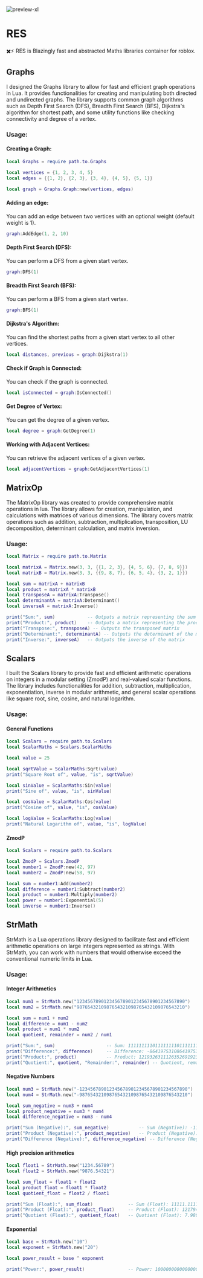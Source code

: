![preview-xl](https://github.com/Parihsz/RES/assets/65139606/151d60ef-89fa-4284-9d2c-7a922a1fd91d)

# RES
✖️⚡ RES is Blazingly fast and abstracted Maths libraries container for roblox.

## Graphs
I designed the Graphs library to allow for fast and efficient graph operations in Lua. It provides functionalities for creating and manipulating both directed and undirected graphs. The library supports common graph algorithms such as Depth First Search (DFS), Breadth First Search (BFS), Dijkstra's algorithm for shortest path, and some utility functions like checking connectivity and degree of a vertex.

### Usage:

#### Creating a Graph:
```lua
local Graphs = require path.to.Graphs

local vertices = {1, 2, 3, 4, 5}
local edges = {{1, 2}, {2, 3}, {3, 4}, {4, 5}, {5, 1}}

local graph = Graphs.Graph:new(vertices, edges)
```
#### Adding an edge:
You can add an edge between two vertices with an optional weight (default weight is 1).
```lua
graph:AddEdge(1, 2, 10)
```

#### Depth First Search (DFS): 
You can perform a DFS from a given start vertex.
```lua
graph:DFS(1)
```
#### Breadth First Search (BFS): 
You can perform a BFS from a given start vertex.
```lua
graph:BFS(1)
```

#### Dijkstra's Algorithm: 
You can find the shortest paths from a given start vertex to all other vertices.
```lua
local distances, previous = graph:Dijkstra(1)
```

#### Check if Graph is Connected: 
You can check if the graph is connected.
```lua
local isConnected = graph:IsConnected()
```

#### Get Degree of Vertex: 
You can get the degree of a given vertex.
```lua
local degree = graph:GetDegree(1)
```

#### Working with Adjacent Vertices: 
You can retrieve the adjacent vertices of a given vertex.
```lua
local adjacentVertices = graph:GetAdjacentVertices(1)
```

## MatrixOp
The MatrixOp library was created to provide comprehensive matrix operations in lua. The library allows for creation, manipulation, and calculations with matrices of various dimensions. The library covers matrix operations such as addition, subtraction, multiplication, transposition, LU decomposition, determinant calculation, and matrix inversion. 

### Usage:
```lua
local Matrix = require path.to.Matrix

local matrixA = Matrix.new(3, 3, {{1, 2, 3}, {4, 5, 6}, {7, 8, 9}})
local matrixB = Matrix.new(3, 3, {{9, 8, 7}, {6, 5, 4}, {3, 2, 1}})

local sum = matrixA + matrixB
local product = matrixA * matrixB
local transposeA = matrixA:Transpose()
local determinantA = matrixA:Determinant()
local inverseA = matrixA:Inverse()

print("Sum:", sum)            -- Outputs a matrix representing the sum
print("Product:", product)    -- Outputs a matrix representing the product
print("Transpose:", transposeA) -- Outputs the transposed matrix
print("Determinant:", determinantA) -- Outputs the determinant of the matrix
print("Inverse:", inverseA)   -- Outputs the inverse of the matrix
```

## Scalars
I built the Scalars library to provide fast and efficient arithmetic operations on integers in a modular setting (ZmodP) and real-valued scalar functions. The library includes functionalities for addition, subtraction, multiplication, exponentiation, inverse in modular arithmetic, and general scalar operations like square root, sine, cosine, and natural logarithm.

### Usage:

#### General Functions
```lua
local Scalars = require path.to.Scalars
local ScalarMaths = Scalars.ScalarMaths

local value = 25

local sqrtValue = ScalarMaths:Sqrt(value)
print("Square Root of", value, "is", sqrtValue)

local sinValue = ScalarMaths:Sin(value)
print("Sine of", value, "is", sinValue)

local cosValue = ScalarMaths:Cos(value)
print("Cosine of", value, "is", cosValue)

local logValue = ScalarMaths:Log(value)
print("Natural Logarithm of", value, "is", logValue)
```

#### ZmodP
```lua
local Scalars = require path.to.Scalars

local ZmodP = Scalars.ZmodP
local number1 = ZmodP:new(42, 97)
local number2 = ZmodP:new(58, 97)

local sum = number1:Add(number2)
local difference = number1:Subtract(number2)
local product = number1:Multiply(number2)
local power = number1:Exponential(5)
local inverse = number1:Inverse()
```

## StrMath
StrMath is a Lua operations library designed to facilitate fast and efficient arithmetic operations on large integers represented as strings. With StrMath, you can work with numbers that would otherwise exceed the conventional numeric limits in Lua. 

### Usage:

#### Integer Arithmetics
```lua
local num1 = StrMath.new("1234567890123456789012345678901234567890")
local num2 = StrMath.new("9876543210987654321098765432109876543210")

local sum = num1 + num2
local difference = num1 - num2
local product = num1 * num2
local quotient, remainder = num2 / num1

print("Sum:", sum)                   -- Sum: 11111111101111111101111111111111111111000
print("Difference:", difference)     -- Difference: -8641975310864197531086419753208641975320
print("Product:", product)           -- Product: 12193263111263526919239574329840067766267340827901332126249000
print("Quotient:", quotient, "Remainder:", remainder) -- Quotient, remainder would depend on the implementation
```

#### Negative Numbers
```lua
local num3 = StrMath.new("-1234567890123456789012345678901234567890")
local num4 = StrMath.new("-9876543210987654321098765432109876543210")

local sum_negative = num3 + num4
local product_negative = num3 * num4
local difference_negative = num3 - num4

print("Sum (Negative):", sum_negative)           -- Sum (Negative): -11111111101111111101111111111111111111000
print("Product (Negative):", product_negative)   -- Product (Negative): 12193263111263526919239574329840067766267340827901332126249000
print("Difference (Negative):", difference_negative) -- Difference (Negative): 8641975310864197531086419753208641975320
```

#### High precision arithmetics
```lua
local float1 = StrMath.new("1234.56789")
local float2 = StrMath.new("9876.54321")

local sum_float = float1 + float2
local product_float = float1 * float2
local quotient_float = float2 / float1

print("Sum (Float):", sum_float)             -- Sum (Float): 11111.1111
print("Product (Float):", product_float)     -- Product (Float): 12179491.9358695319
print("Quotient (Float):", quotient_float)   -- Quotient (Float): 7.980555953346855
```

#### Exponential
```lua
local base = StrMath.new("10")
local exponent = StrMath.new("20")

local power_result = base ^ exponent

print("Power:", power_result)                -- Power: 100000000000000000000
```

